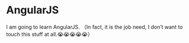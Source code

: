 # AngularJS
I am going to learn AngularJS.
（In fact, it is the job need, I don’t want to touch this stuff at all.😭😭😭😭😭）
